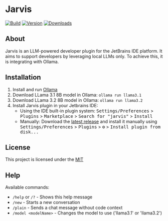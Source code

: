 # Jarvis

[![Build](https://github.com/fmueller/jarvis/actions/workflows/build.yml/badge.svg?branch=main)](https://github.com/fmueller/jarvis/actions/workflows/build.yml)
[![Version](https://img.shields.io/jetbrains/plugin/v/24755-jarvis.svg)](https://plugins.jetbrains.com/plugin/24755-jarvis)
[![Downloads](https://img.shields.io/jetbrains/plugin/d/24755-jarvis.svg)](https://plugins.jetbrains.com/plugin/24755-jarvis)

## About

<!-- Plugin description -->
Jarvis is an LLM-powered developer plugin for the JetBrains IDE platform. It aims to support developers by leveraging
local LLMs only. To achieve this, it is integrating with Ollama.
<!-- Plugin description end -->

## Installation

1. Install and run [Ollama](https://ollama.com)
2. Download LLama 3.1 8B model in Ollama: ```ollama run llama3.1```
3. Download LLama 3.2 8B model in Ollama: ```ollama run llama3.2```
4. Install Jarvis plugin in your Jetbrains IDE:
   - Using the IDE built-in plugin system: <kbd>Settings/Preferences</kbd> > <kbd>Plugins</kbd> > <kbd>Marketplace</kbd> > <kbd>Search for "jarvis"</kbd> >
     <kbd>Install</kbd>
   - Manually: Download the [latest release](https://github.com/fmueller/jarvis/releases/latest) and install it manually using
     <kbd>Settings/Preferences</kbd> > <kbd>Plugins</kbd> > <kbd>⚙️</kbd> > <kbd>Install plugin from disk...</kbd>

## License

This project is licensed under the [MIT](LICENSE)

## Help

Available commands:

- ```/help``` or ```/?``` - Shows this help message
- ```/new``` - Starts a new conversation
- ```/plain``` - Sends a chat message without code context
- ```/model <modelName>``` - Changes the model to use ('llama3.1' or 'llama3.2')
